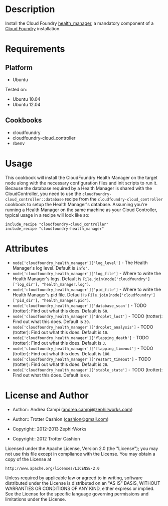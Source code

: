 Description
===========

Install the Cloud Foundry [health_manager](https://github.com/cloudfoundry/health_manager),
a mandatory component of a [Cloud Foundry](http://www.cloudfoundry.org)
installation.

Requirements
============

Platform
--------

* Ubuntu

Tested on:

* Ubuntu 10.04
* Ubuntu 12.04

Cookbooks
---------

* cloudfoundry
* cloudfoundry-cloud_controller
* rbenv

Usage
=====

This cookbook will install the CloudFoundry Health Manager on the target
node along with the necessary configuration files and init scripts to
run it. Because the database required by a Health Manager is shared with
the CloudController, you need to use the
`cloudfoundry-cloud_controller::database` recipe from the
`cloudfoundry-cloud_controller` cookbook to setup the Health Manager's
database. Assuming you're running a Health Manager on the same machine
as your Cloud Controller, typical usage in a recipe will look like so:

    include_recipe "cloudfoundry-cloud_controller"
    include_recipe "cloudfoundry-health_manager"

Attributes
==========

* `node['cloudfoundry_health_manager']['log_level']` - The Health Manager's log level. Default is `info"`.
* `node['cloudfoundry_health_manager']['log_file']` - Where to write the Health Manager's logs. Default is `File.join(node['cloudfoundry']['log_dir'], "health_manager.log")`.
* `node['cloudfoundry_health_manager']['pid_file']` - Where to write the Health Manager's pid file. Default is `File.join(node['cloudfoundry']['pid_dir'], "health_manager.pid")`.
* `node['cloudfoundry_health_manager']['database_scan']` - TODO (trotter): Find out what this does. Default is `60`.
* `node['cloudfoundry_health_manager']['droplet_lost']` - TODO (trotter): Find out what this does. Default is `30`.
* `node['cloudfoundry_health_manager']['droplet_analysis']` - TODO (trotter): Find out what this does. Default is `10`.
* `node['cloudfoundry_health_manager']['flapping_death']` - TODO (trotter): Find out what this does. Default is `3`.
* `node['cloudfoundry_health_manager']['flapping_timeout']` - TODO (trotter): Find out what this does. Default is `180`.
* `node['cloudfoundry_health_manager']['restart_timeout']` - TODO (trotter): Find out what this does. Default is `20`.
* `node['cloudfoundry_health_manager']['stable_state']` - TODO (trotter): Find out what this does. Default is `60`.

License and Author
==================

* Author:: Andrea Campi (<andrea.campi@zephirworks.com>)
* Author:: Trotter Cashion (<cashion@gmail.com>)

* Copyright:: 2012-2013 ZephirWorks
* Copyright:: 2012 Trotter Cashion

Licensed under the Apache License, Version 2.0 (the "License");
you may not use this file except in compliance with the License.
You may obtain a copy of the License at

    http://www.apache.org/licenses/LICENSE-2.0

Unless required by applicable law or agreed to in writing, software
distributed under the License is distributed on an "AS IS" BASIS,
WITHOUT WARRANTIES OR CONDITIONS OF ANY KIND, either express or implied.
See the License for the specific language governing permissions and
limitations under the License.
